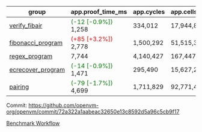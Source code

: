 | group | app.proof_time_ms | app.cycles | app.cells_used | leaf.proof_time_ms | leaf.cycles | leaf.cells_used |
| -- | -- | -- | -- | -- | -- | -- |
| [verify_fibair](https://github.com/openvm-org/openvm/blob/benchmark-results/benchmarks-pr/1513/verify_fibair-72a322a1aabeac32650e13c8592d5a96c5cb9f17.md) |<span style='color: green'>(-12 [-0.9%])</span> 1,258 |  334,012 |  17,944,886 |- | - | - |
| [fibonacci_program](https://github.com/openvm-org/openvm/blob/benchmark-results/benchmarks-pr/1513/fibonacci-72a322a1aabeac32650e13c8592d5a96c5cb9f17.md) |<span style='color: red'>(+85 [+3.2%])</span> 2,778 |  1,500,292 |  51,515,344 |- | - | - |
| [regex_program](https://github.com/openvm-org/openvm/blob/benchmark-results/benchmarks-pr/1513/regex-72a322a1aabeac32650e13c8592d5a96c5cb9f17.md) | 7,744 |  4,140,427 |  167,447,871 |- | - | - |
| [ecrecover_program](https://github.com/openvm-org/openvm/blob/benchmark-results/benchmarks-pr/1513/ecrecover-72a322a1aabeac32650e13c8592d5a96c5cb9f17.md) |<span style='color: green'>(-14 [-0.9%])</span> 1,471 |  295,490 |  15,627,255 |- | - | - |
| [pairing](https://github.com/openvm-org/openvm/blob/benchmark-results/benchmarks-pr/1513/pairing-72a322a1aabeac32650e13c8592d5a96c5cb9f17.md) |<span style='color: green'>(-79 [-1.7%])</span> 4,699 |  1,711,829 |  92,771,449 |- | - | - |


Commit: https://github.com/openvm-org/openvm/commit/72a322a1aabeac32650e13c8592d5a96c5cb9f17

[Benchmark Workflow](https://github.com/openvm-org/openvm/actions/runs/14071332981)

